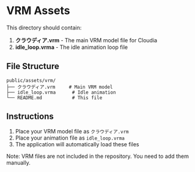 # VRM Assets

This directory should contain:

1. **クラウディア.vrm** - The main VRM model file for Cloudia
2. **idle_loop.vrma** - The idle animation loop file

## File Structure
```
public/assets/vrm/
├── クラウディア.vrm     # Main VRM model
├── idle_loop.vrma      # Idle animation
└── README.md           # This file
```

## Instructions
1. Place your VRM model file as `クラウディア.vrm`
2. Place your animation file as `idle_loop.vrma`
3. The application will automatically load these files

Note: VRM files are not included in the repository. You need to add them manually.